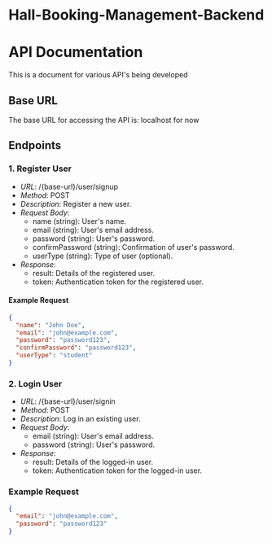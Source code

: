 # Hall-Booking-Management-Backend
# API Documentation

This is a document for various API's being developed

## Base URL

The base URL for accessing the API is: localhost for now

## Endpoints

### 1. Register User

- *URL*: /{base-url}/user/signup
- *Method*: POST
- *Description*: Register a new user.
- *Request Body*:
  - name (string): User's name.
  - email (string): User's email address.
  - password (string): User's password.
  - confirmPassword (string): Confirmation of user's password.
  - userType (string): Type of user (optional).
- *Response*:
  - result: Details of the registered user.
  - token: Authentication token for the registered user.

#### Example Request

```json
{
  "name": "John Doe",
  "email": "john@example.com",
  "password": "password123",
  "confirmPassword": "password123",
  "userType": "student"
}
```

### 2. Login User

- *URL*: /{base-url}/user/signin
- *Method*: POST
- *Description*: Log in an existing user.
- *Request Body*:
  - email (string): User's email address.
  - password (string): User's password.
- *Response*:
  - result: Details of the logged-in user.
  - token: Authentication token for the logged-in user.

### Example Request

```json
{
  "email": "john@example.com",
  "password": "password123"
}
```
